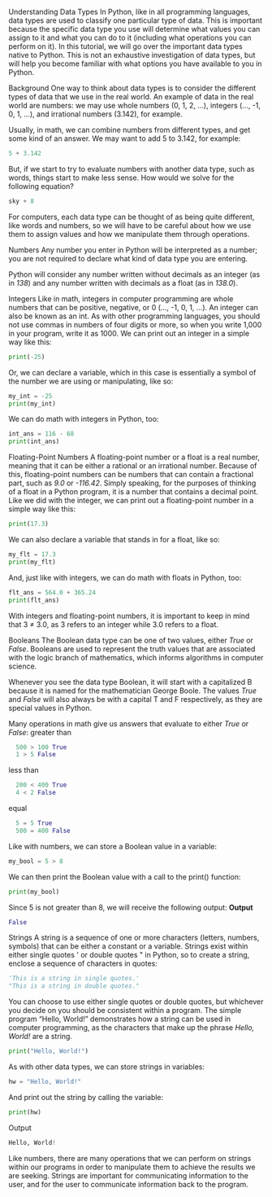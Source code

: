 Understanding Data Types
In Python, like in all programming languages, data types are used to classify one particular type of data. This is important because the specific data type you use will determine what values you can assign to it and what you can do to it (including what operations you can perform on it). In this tutorial, we will go over the important data types native to Python. This is not an exhaustive investigation of data types, but will help you become familiar with what options you have available to you in Python.


Background
One way to think about data types is to consider the different types of data that we use in the real world. An example of data in the real world are numbers: we may use whole numbers (0, 1, 2, …), integers (…, -1, 0, 1, …), and irrational numbers (3.142), for example. 

Usually, in math, we can combine numbers from different types, and get some kind of an answer. We may want to add 5 to 3.142, for example:
```python
5 + 3.142
```

But, if we start to try to evaluate numbers with another data type, such as words, things start to make less sense. How would we solve for the following equation?

```python
sky + 8
```

For computers, each data type can be thought of as being quite different, like words and numbers, so we will have to be careful about how we use them to assign values and how we manipulate them through operations.


Numbers
Any number you enter in Python will be interpreted as a number; you are not required to declare what kind of data type you are entering.

Python will consider any number written without decimals as an integer (as in *138*) and any number written with decimals as a float (as in *138.0*).


Integers
Like in math, integers in computer programming are whole numbers that can be positive, negative, or 0 (…, -1, 0, 1, …). An integer can also be known as an int. As with other programming languages, you should not use commas in numbers of four digits or more, so when you write 1,000 in your program, write it as 1000.
We can print out an integer in a simple way like this:
```python
print(-25)
```

Or, we can declare a variable, which in this case is essentially a symbol of the number we are using or manipulating, like so:

```python
my_int = -25
print(my_int)
```

We can do math with integers in Python, too:
```python
int_ans = 116 - 68
print(int_ans)
```


Floating-Point Numbers
A floating-point number or a float is a real number, meaning that it can be either a rational or an irrational number. Because of this, floating-point numbers can be numbers that can contain a fractional part, such as *9.0* or *-116.42*. Simply speaking, for the purposes of thinking of a float in a Python program, it is a number that contains a decimal point. Like we did with the integer, we can print out a floating-point number
in a simple way like this:
```python
print(17.3)
```

We can also declare a variable that stands in for a float, like so:
```python
my_flt = 17.3
print(my_flt)
```

And, just like with integers, we can do math with floats in Python, too:
```python
flt_ans = 564.0 + 365.24
print(flt_ans)
```

With integers and floating-point numbers, it is important to keep in
mind that 3 ≠ 3.0, as 3 refers to an integer while 3.0 refers to a float.


Booleans
The Boolean data type can be one of two values, either *True* or *False*.
Booleans are used to represent the truth values that are associated with the logic branch of mathematics, which informs algorithms in computer science.

Whenever you see the data type Boolean, it will start with a capitalized B because it is named for the mathematician George Boole. The values *True* and *False* will also always be with a capital T and F respectively, as they are special values in Python.

Many operations in math give us answers that evaluate to either *True* or *False*:
  greater than
  ```python
    500 > 100 True
    1 > 5 False
  ```
  less than
  ```python
    200 < 400 True
    4 < 2 False
  ```
  equal
  ```python
    5 = 5 True
    500 = 400 False
  ```

Like with numbers, we can store a Boolean value in a variable:
```python
my_bool = 5 > 8
```

We can then print the Boolean value with a call to the print()
function:

```python
print(my_bool)
```

Since 5 is not greater than 8, we will receive the following output:
**Output**
```python
False
```


Strings
A string is a sequence of one or more characters (letters, numbers, symbols) that can be either a constant or a variable. Strings exist within either single quotes ' or double quotes " in Python, so to create a string, enclose a sequence of characters in quotes:

```python
'This is a string in single quotes.'
"This is a string in double quotes."
```

You can choose to use either single quotes or double quotes, but whichever you decide on you should be consistent within a program. The simple program “Hello, World!” demonstrates how a string can be used in computer programming, as the characters that make up the phrase *Hello, World!* are a string.

```python
print("Hello, World!")
```

As with other data types, we can store strings in variables:

```python
hw = "Hello, World!"
```

And print out the string by calling the variable:

```python
print(hw)
```

Output

```python
Hello, World!
```
Like numbers, there are many operations that we can perform on strings within our programs in order to manipulate them to achieve the results we are seeking. Strings are important for communicating information to the user, and for the user to communicate information back to the program.
